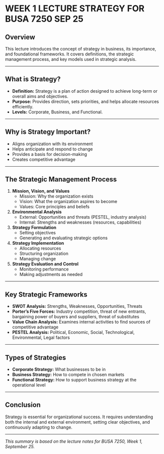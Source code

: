 # WEEK 1 LECTURE STRATEGY FOR BUSA 7250 SEP 25

## Overview
This lecture introduces the concept of strategy in business, its importance, and foundational frameworks. It covers definitions, the strategic management process, and key models used in strategic analysis.

---

## What is Strategy?
- **Definition:** Strategy is a plan of action designed to achieve long-term or overall aims and objectives.
- **Purpose:** Provides direction, sets priorities, and helps allocate resources efficiently.
- **Levels:** Corporate, Business, and Functional.

---

## Why is Strategy Important?
- Aligns organization with its environment
- Helps anticipate and respond to change
- Provides a basis for decision-making
- Creates competitive advantage

---

## The Strategic Management Process
1. **Mission, Vision, and Values**
   - Mission: Why the organization exists
   - Vision: What the organization aspires to become
   - Values: Core principles and beliefs
2. **Environmental Analysis**
   - External: Opportunities and threats (PESTEL, industry analysis)
   - Internal: Strengths and weaknesses (resources, capabilities)
3. **Strategy Formulation**
   - Setting objectives
   - Generating and evaluating strategic options
4. **Strategy Implementation**
   - Allocating resources
   - Structuring organization
   - Managing change
5. **Strategy Evaluation and Control**
   - Monitoring performance
   - Making adjustments as needed

---

## Key Strategic Frameworks
- **SWOT Analysis:** Strengths, Weaknesses, Opportunities, Threats
- **Porter’s Five Forces:** Industry competition, threat of new entrants, bargaining power of buyers and suppliers, threat of substitutes
- **Value Chain Analysis:** Examines internal activities to find sources of competitive advantage
- **PESTEL Analysis:** Political, Economic, Social, Technological, Environmental, Legal factors

---

## Types of Strategies
- **Corporate Strategy:** What businesses to be in
- **Business Strategy:** How to compete in chosen markets
- **Functional Strategy:** How to support business strategy at the operational level

---

## Conclusion
Strategy is essential for organizational success. It requires understanding both the internal and external environment, setting clear objectives, and continuously adapting to change.

---

*This summary is based on the lecture notes for BUSA 7250, Week 1, September 25.*

